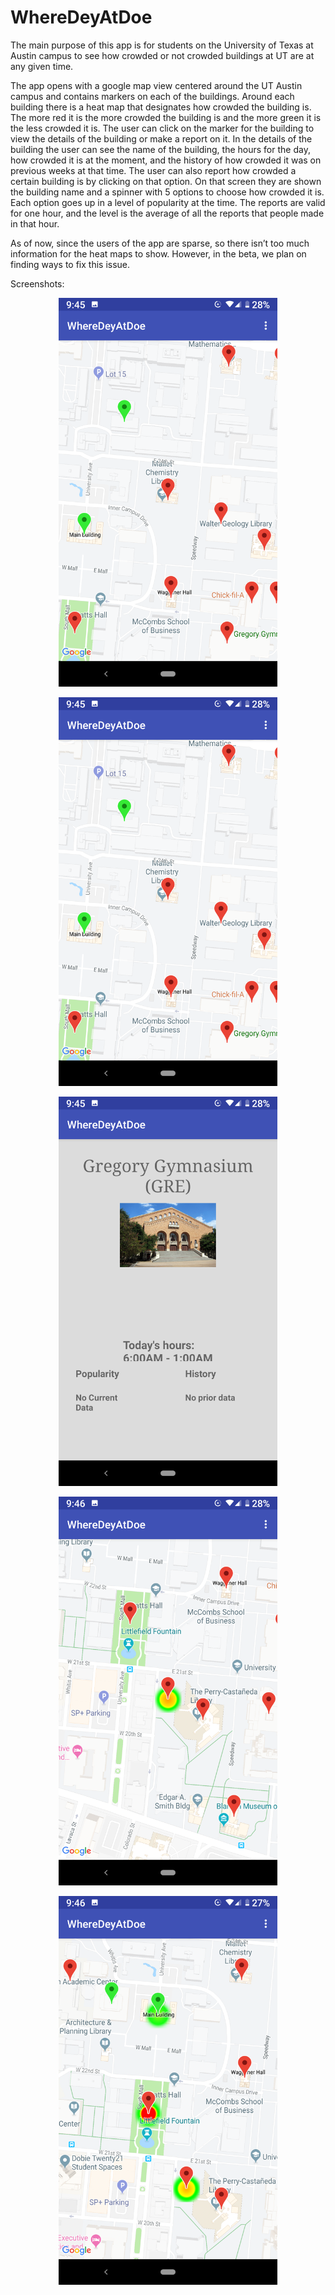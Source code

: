 # WhereDeyAtDoe

The main purpose of this app is for students on the University of Texas at Austin campus to see how crowded or not crowded buildings at UT are at any given time. 

The app opens with a google map view centered around the UT Austin campus and contains markers on each of the buildings. Around each building there is a heat map that designates how crowded the building is. The more red it is the more crowded the building is and the more green it is the less crowded it is. The user can click on the marker for the building to view the details of the building or make a report on it. In the details of the building the user can see the name of the building, the hours for the day, how crowded it is at the moment, and the history of how crowded it was on previous weeks at that time. The user can also report how crowded a certain building is by clicking on that option. On that screen they are shown the building name and a spinner with 5 options to choose how crowded it is. Each option goes up in a level of popularity at the time. The reports are valid for one hour, and the level is the average of all the reports that people made in that hour. 

As of now, since the users of the app are sparse, so there isn’t too much information for the heat maps to show. However, in the beta, we plan on finding ways to fix this issue. 

Screenshots:

<p align="center">
  <img src="https://github.com/naveen16/WhereDeyAtDoe/blob/master/img/Screenshot_20181001-214505.png" width="350" title="hover text">
</p>

<p align="center">
  <img src="https://github.com/naveen16/WhereDeyAtDoe/blob/master/img/Screenshot_20181001-214505.png" width="350" title="hover text">
</p>

<p align="center">
  <img src="https://github.com/naveen16/WhereDeyAtDoe/blob/master/img/Screenshot_20181001-214540.png" width="350" title="hover text">
</p>

<p align="center">
  <img src="https://github.com/naveen16/WhereDeyAtDoe/blob/master/img/Screenshot_20181001-214611.png" width="350" title="hover text">
</p>

<p align="center">
  <img src="https://github.com/naveen16/WhereDeyAtDoe/blob/master/img/Screenshot_20181001-214655.png" width="350" title="hover text">
</p>
